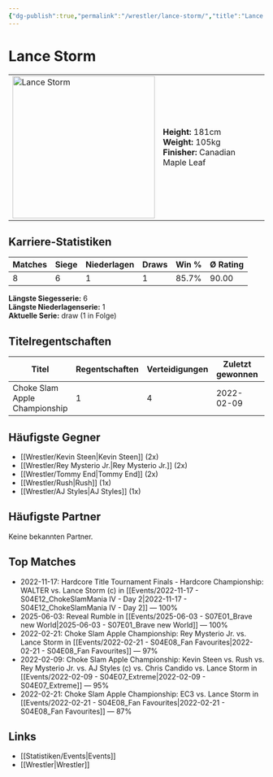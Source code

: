 ```yaml
---
{"dg-publish":true,"permalink":"/wrestler/lance-storm/","title":"Lance Storm","tags":["wrestler"],"noteIcon":""}
---
```



# Lance Storm

<table>
        <tr>
        <td><img src="https://github.com/CptSpaulding1980/choke-slam-wrestling/releases/download/images/Lance_Storm.png" width="280" alt="Lance Storm"></td>
        <td>
        <b>Height:</b> 181cm<br>
        <b>Weight:</b> 105kg<br>
        <b>Finisher:</b> Canadian Maple Leaf<br>
        </td>
        </tr>
        </table>
        
## Karriere-Statistiken

| Matches | Siege | Niederlagen | Draws | Win % | Ø Rating |
|---------|-------|-------------|-------|-------|-----------|
| 8 | 6 | 1 | 1 | 85.7% | 90.00 |

**Längste Siegesserie:** 6<br>**Längste Niederlagenserie:** 1<br>**Aktuelle Serie:** draw (1 in Folge)

## Titelregentschaften
| Titel | Regentschaften | Verteidigungen | Zuletzt gewonnen | Aktuell |
|-------|---------------|----------------|------------------|---------|
| Choke Slam Apple Championship | 1 | 4 | 2022-02-09 |  |


## Häufigste Gegner
- [[Wrestler/Kevin Steen\|Kevin Steen]] (2x)
- [[Wrestler/Rey Mysterio Jr.\|Rey Mysterio Jr.]] (2x)
- [[Wrestler/Tommy End\|Tommy End]] (2x)
- [[Wrestler/Rush\|Rush]] (1x)
- [[Wrestler/AJ Styles\|AJ Styles]] (1x)

## Häufigste Partner
Keine bekannten Partner.

## Top Matches
- 2022-11-17: Hardcore Title Tournament Finals - Hardcore Championship: WALTER vs. Lance Storm (c) in [[Events/2022-11-17 - S04E12_ChokeSlamMania IV - Day 2\|2022-11-17 - S04E12_ChokeSlamMania IV - Day 2]] — 100%
- 2025-06-03: Reveal Rumble in [[Events/2025-06-03 - S07E01_Brave new World\|2025-06-03 - S07E01_Brave new World]] — 100%
- 2022-02-21: Choke Slam Apple Championship: Rey Mysterio Jr. vs. Lance Storm in [[Events/2022-02-21 - S04E08_Fan Favourites\|2022-02-21 - S04E08_Fan Favourites]] — 97%
- 2022-02-09: Choke Slam Apple Championship: Kevin Steen vs. Rush vs. Rey Mysterio Jr. vs. AJ Styles (c) vs. Chris Candido vs. Lance Storm in [[Events/2022-02-09 - S04E07_Extreme\|2022-02-09 - S04E07_Extreme]] — 95%
- 2022-02-21: Choke Slam Apple Championship: EC3 vs. Lance Storm in [[Events/2022-02-21 - S04E08_Fan Favourites\|2022-02-21 - S04E08_Fan Favourites]] — 87%

## Links
- [[Statistiken/Events\|Events]]
- [[Wrestler\|Wrestler]]
